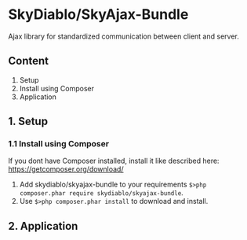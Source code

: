 # SkyDiablo/SkyAjax-Bundle



Ajax library for standardized communication between client and server.

## Content

1. Setup
  1. Install using Composer
2. Application



## 1. Setup
### 1.1 Install using Composer

If you dont have Composer installed, install it like described here: https://getcomposer.org/download/

1. Add skydiablo/skyajax-bundle to your requirements ``$>php composer.phar require skydiablo/skyajax-bundle``.
2. Use ``$>php composer.phar install`` to download and install. 

## 2. Application
